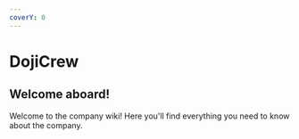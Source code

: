 ```yaml
---
coverY: 0
---
```


# DojiCrew

## Welcome aboard!

Welcome to the company wiki! Here you'll find everything you need to know about the company.
